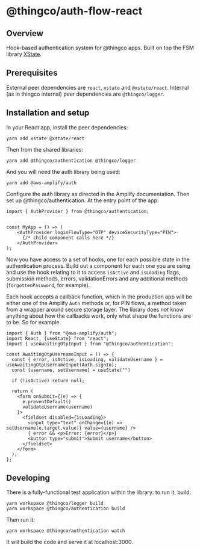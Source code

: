 # @thingco/auth-flow-react

## Overview

Hook-based authentication system for @thingco apps. Built on top the FSM library [XState](https://xstate.js.org).

## Prerequisites

External peer dependencies are `react`, `xstate` and `@xstate/react`. Internal (as in thingco internal) peer dependencies are `@thingco/logger`.

## Installation and setup

In your React app, install the peer dependencies:

```
yarn add xstate @xstate/react
```

Then from the shared libraries:

```
yarn add @thingco/authentication @thingco/logger
```

And you will need the auth library being used:

```
yarn add @aws-amplify/auth
```

Configure the auth library as directed in the Amplify documentation. Then set up @thingco/authentication. At the entry point of the app:

```tsx
import { AuthProvider } from @thingco/authentication;


const MyApp = () => (
	<AuthProvider loginFlowType="OTP" deviceSecurityType="PIN">
	  {/* child component calls here */}
	</AuthProvider>
);
```

Now you have access to a set of hooks, one for each possible state in the authentication process. Build out a component for each one you are using and use the hook relating to it to access `isActive` and `isLoading` flags, submission methods, errors, validationErrors and any additional methods (`forgottenPassword`, for example).

Each hook accepts a callback function, which in the production app will be either one of the Amplify `Auth` methods or, for PIN flows, a method taken from a wrapper around secure storage layer. The library does _not_ know anything about how the callbacks work, only what shape the functions are to be. So for example

```
import { Auth } from "@aws-amplify/auth";
import React, {useState} from "react";
import { useAwaitingOtpInput } from "@thingco/authentication";

const AwaitingOtpUsernameInput = () => {
  const { error, isActive, isLoading, validateUsername } = useAwaitingOtpUsernameInput(Auth.signIn);
  const [username, setUsername] = useState("")

  if (!isActive) return null;

  return (
    <form onSubmit={(e) => {
      e.preventDefault()
      validateUsername(username)
    }>
      <fieldset disabled={isLoading}>
        <input type="text" onChange={(e) => setUsername(e.target.value)} value={username} />
        { error && <p>Error: {error}</p>}
        <button type="submit">Submit username</button>
      </fieldset>
    </form>
  );
};
```

## Developing

There is a fully-functional test application within the library: to run it, build:

```
yarn workspace @thingco/logger build
yarn workspace @thingco/authentication build
```

Then run it:

```
yarn workspace @thingco/authentication watch
```

It will build the code and serve it at localhost:3000.
